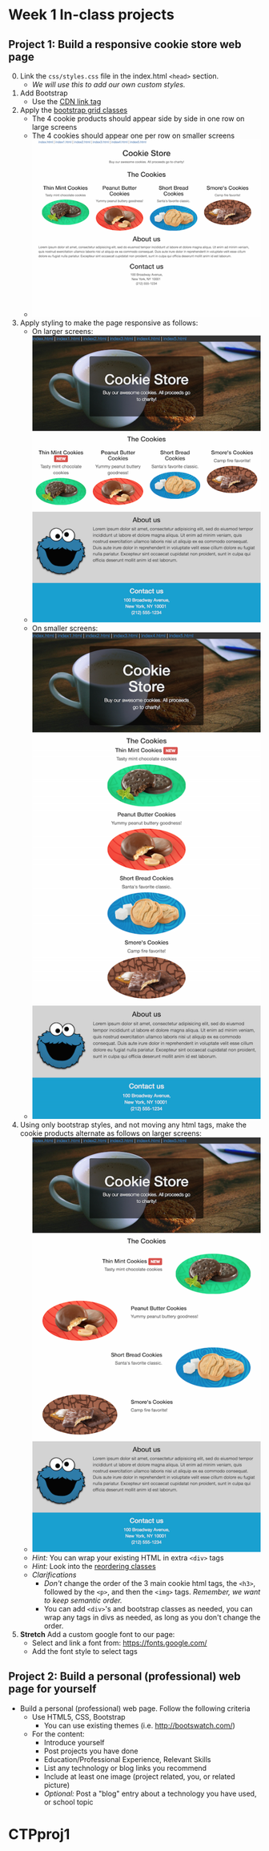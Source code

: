 # Week 1 In-class projects


## Project 1: Build a responsive cookie store web page

0. Link the `css/styles.css` file in the index.html `<head>` section.
    - _We will use this to add our own custom styles._
1. Add Bootstrap
    - Use the [CDN link tag](https://getbootstrap.com/docs/4.1/getting-started/introduction/#quick-start)
2. Apply the [bootstrap grid classes](https://getbootstrap.com/docs/4.1/layout/grid/)
    - The 4 cookie products should appear side by side in one row on large screens
    - The 4 cookies should appear one per row on smaller screens
    - ![grid](screenshots/cookie-store-grid.png)
3. Apply styling to make the page responsive as follows:
    - On larger screens:
    - ![larger screens](screenshots/cookie-store-large-screen.png)
    - On smaller screens:
    - ![smaller screens](screenshots/cookie-store-mobile-screen.png)
4. Using only bootstrap styles, and not moving any html tags, make the cookie products alternate as follows on larger screens:
    - ![larger screens](screenshots/cookie-store-large-screen-alt.png)
    - _Hint:_ You can wrap your existing HTML in extra `<div>` tags
    - _Hint:_ Look into the [reordering classes](https://getbootstrap.com/docs/4.1/layout/grid/#reordering)
    - *Clarifications*
        + _Don't_ change the order of the 3 main cookie html tags, the `<h3>`, followed by the `<p>`, and then the `<img>` tags. _Remember, we want to keep semantic order._
        + You can add `<div>`'s and bootstrap classes as needed, you can wrap any tags in divs as needed, as long as you don't change the order.
5. **Stretch** Add a custom google font to our page:
    - Select and link a font from: https://fonts.google.com/
    - Add the font style to select tags

## Project 2: Build a personal (professional) web page for yourself

- Build a personal (professional) web page. Follow the following criteria
    * Use HTML5, CSS, Bootstrap
        - You can use existing themes (i.e. http://bootswatch.com/)
    * For the content:
        - Introduce yourself
        - Post projects you have done
        - Education/Professional Experience, Relevant Skills
        - List any technology or blog links you recommend
        - Include at least one image (project related, you, or related picture)
        - _Optional:_ Post a "blog" entry about a technology you have used, or school topic
# CTPproj1
